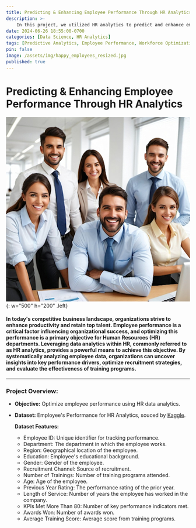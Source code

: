 ```yaml
---
title: Predicting & Enhancing Employee Performance Through HR Analytics
description: >-    
    In this project, we utilized HR analytics to predict and enhance employee performance, leveraging a comprehensive dataset and various machine learning models.
date: 2024-06-26 18:55:00-0700
categories: [Data Science, HR Analytics]
tags: [Predictive Analytics, Employee Performance, Workforce Optimization, Data Driven HR]
pin: false
image: /assets/img/happy_employees_resized.jpg
published: true
---
```


# Predicting & Enhancing Employee Performance Through HR Analytics

![Photo](/assets/img/happy_employees.jpg){: w="500" h="200" .left}

#### In today's competitive business landscape, organizations strive to enhance productivity and retain top talent. Employee performance is a critical factor influencing organizational success, and optimizing this performance is a primary objective for Human Resources (HR) departments. Leveraging data analytics within HR, commonly referred to as HR analytics, provides a powerful means to achieve this objective. By systematically analyzing employee data, organizations can uncover insights into key performance drivers, optimize recruitment strategies, and evaluate the effectiveness of training programs.

***
### Project Overview:
- **Objective:** Optimize employee performance using HR data analytics. 
- **Dataset:** Employee's Performance for HR Analytics, souced by [Kaggle](https://www.kaggle.com/datasets/sanjanchaudhari/employees-performance-for-hr-analytics). 

    **Dataset Features:**
    - Employee ID: Unique identifier for tracking performance.
    - Department: The department in which the employee works.
    - Region: Geographical location of the employee.
    - Education: Employee's educational background.
    - Gender: Gender of the employee.
    - Recruitment Channel: Source of recruitment.
    - Number of Trainings: Number of training programs attended.
    - Age: Age of the employee.
    - Previous Year Rating: The performance rating of the prior year.
    - Length of Service: Number of years the employee has worked in the company.
    - KPIs Met More Than 80: Number of key performance indicators met.
    - Awards Won: Number of awards won.
    - Average Training Score: Average score from training programs.


